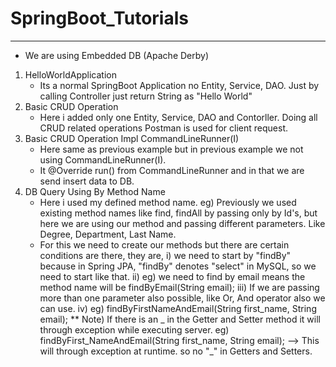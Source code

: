 # SpringBoot_Tutorials
------------------------
* We are using Embedded DB (Apache Derby)

1. HelloWorldApplication
   * Its a normal SpringBoot Application no Entity, Service, DAO. Just by calling Controller just return String as "Hello World"
2. Basic CRUD Operation
   * Here i added only one Entity, Service, DAO and Contorller. Doing all CRUD related operations Postman is used for client request.
3. Basic CRUD Operation Impl CommandLineRunner(I)
   * Here same as previous example but in previous example we not using CommandLineRunner(I).
   * It @Override run() from CommandLineRunner and in that we are send insert data to DB.
4. DB Query Using By Method Name
   * Here i used my defined method name.
     eg) Previously we used existing method names like find, findAll by passing only by Id's, but here we are using our method and passing different parameters. Like Degree, Department, Last Name.
   * For this we need to create our methods but there are certain conditions are there, they are,
     i) we need to start by "findBy" because in Spring JPA, "findBy" denotes "select" in MySQL, so we need to start like that.
    ii) eg) we need to find by email means the method name will be
        findByEmail(String email);
   iii) If we are passing more than one parameter also possible, like Or, And operator also we can use.
    iv) eg) findByFirstNameAndEmail(String first_name, String email);
        ** Note) If there is an _ in the Getter and Setter method it will through exception while executing server.
                 eg) findByFirst_NameAndEmail(String first_name, String email); --> This will through exception at runtime. so no "_" in Getters and Setters.
